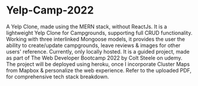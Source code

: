 # Yelp-Camp-2022
A Yelp Clone, made using the MERN stack, without ReactJs. It is a lightweight Yelp Clone for Campgrounds, supporting full CRUD functionality. Working with three interlinked Mongoose models, it provides the user the ability to create/update campgrounds, leave reviews & images for other users' reference. Currently, only locally hosted. It is a guided project, made as part of The Web Developer Bootcamp 2022 by Colt Steele on udemy. The project will be deployed using heroku, once I incorporate Cluster Maps from Mapbox & personalize the web experience. Refer to the uploaded PDF, for comprehensive tech stack breakdown.

